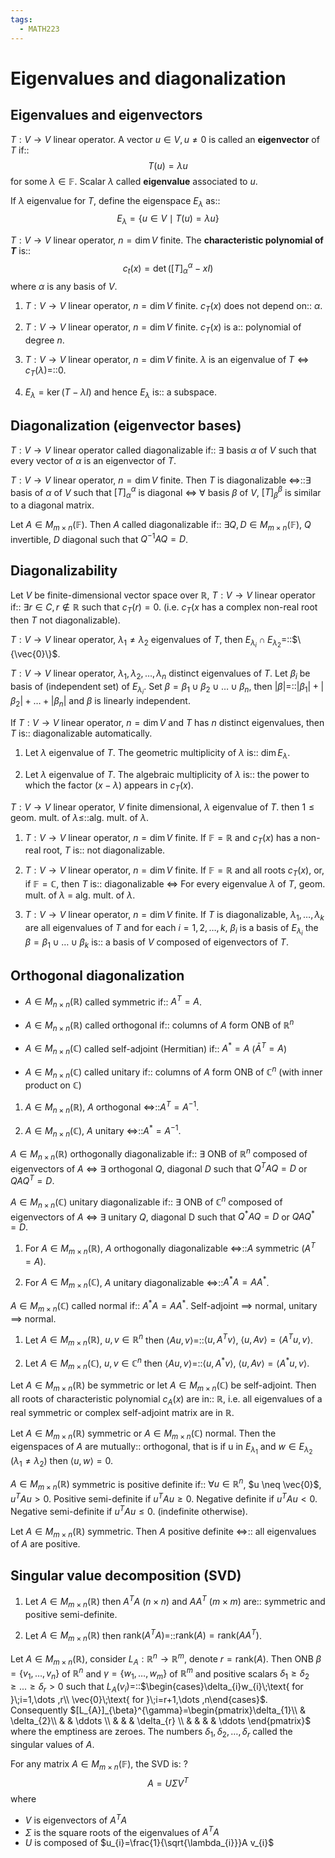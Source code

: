 ```yaml
---
tags:
  - MATH223
---
```

# Eigenvalues and diagonalization

## Eigenvalues and eigenvectors

$T:V \to V$ linear operator. A vector $u \in V, u \neq 0$ is called an **eigenvector** of $T$ if::$$T(u)=\lambda u$$ for some $\lambda \in \mathbb{F}$. Scalar $\lambda$ called **eigenvalue** associated to $u$.
<!--SR:!2025-04-17,14,230-->


If $\lambda$ eigenvalue for $T$, define the eigenspace $E_{\lambda}$ as::$$E_{\lambda}=\{u \in V \mid T(u) = \lambda u\}$$
<!--SR:!2025-04-30,18,210-->

$T:V \to V$ linear operator, $n=\dim V$ finite. The **characteristic polynomial of $T$** is::$$c_{t}(x)=\det([T]_{\alpha}^{\alpha}-x I)$$ where $\alpha$ is any basis of $V$.
<!--SR:!2025-04-16,8,170-->



1. $T:V \to V$ linear operator, $n=\dim V$ finite. $c_{T}(x)$ does not depend on:: $\alpha$.
<!--SR:!2025-04-26,21,250-->
2. $T:V \to V$ linear operator, $n=\dim V$ finite. $c_{T}(x)$ is a:: polynomial of degree $n$.
<!--SR:!2025-04-16,13,230-->
3. $T:V \to V$ linear operator, $n=\dim V$ finite. $\lambda$ is an eigenvalue of $T \iff c_{T}(\lambda)=$::$0$.
<!--SR:!2025-04-16,12,230-->
4. $E_{\lambda}=\ker(T- \lambda I)$ and hence $E_{\lambda}$ is:: a subspace.
<!--SR:!2025-04-22,18,250-->

## Diagonalization (eigenvector bases)

$T: V \to V$ linear operator called diagonalizable if:: $\exists$ basis $\alpha$ of $V$ such that every vector of $\alpha$ is an eigenvector of $T$.
<!--SR:!2025-04-14,7,178-->

$T: V \to V$ linear operator, $n = \dim V$ finite. Then $T$ is diagonalizable $\iff$::$\exists$ basis of $\alpha$ of $V$ such that $[T]_{\alpha}^{\alpha}$ is diagonal $\iff$ $\forall$ basis $\beta$ of $V$, $[T]_{\beta}^{\beta}$ is similar to a diagonal matrix.
<!--SR:!2025-04-14,3,138-->

Let $A \in M_{m \times n}(\mathbb{F})$. Then $A$ called diagonalizable if:: $\exists Q,D \in M_{m \times n}(\mathbb{F})$, $Q$ invertible, $D$ diagonal such that $Q^{-1}AQ=D$.
<!--SR:!2025-04-14,3,158-->

## Diagonalizability

Let $V$ be finite-dimensional vector space over $\mathbb{R}$, $T:V \to V$ linear operator if:: $\exists r \in C, r \notin \mathbb{R}$ such that $c_{T}(r)=0$. (i.e. $c_{T}(x$ has a complex non-real root then $T$ not diagonalizable).
<!--SR:!2025-04-13,1,130-->

$T: V \to V$ linear operator, $\lambda_{1}\neq \lambda_{2}$ eigenvalues of $T$, then $E_{\lambda_{i}} \cap E_{\lambda_{2}}=$::$\{\vec{0}\}$.
<!--SR:!2025-04-20,12,229-->

$T:V \to V$ linear operator, $\lambda_{1},\lambda_{2},\dots ,\lambda_{n}$ distinct eigenvalues of $T$. Let $\beta_{i}$ be basis of (independent set) of $E_{\lambda_{i}}$. Set $\beta=\beta_{1}\cup \beta_{2}\cup \dots \cup \beta_{n}$, then $|\beta|=$::$|\beta_{1}|+|\beta_{2}|+\dots +|\beta_{n}|$ and $\beta$ is linearly independent.
<!--SR:!2025-04-20,12,229-->


If $T: V \to V$ linear operator, $n=\dim V$ and $T$ has $n$ distinct eigenvalues, then $T$ is:: diagonalizable automatically.
<!--SR:!2025-04-19,11,229-->

1. Let $\lambda$ eigenvalue of $T$. The geometric multiplicity of $\lambda$ is:: $\dim E_{\lambda}$.
<!--SR:!2025-04-15,5,169-->
2. Let $\lambda$ eigenvalue of $T$. The algebraic multiplicity of $\lambda$ is:: the power to which the factor $(x-\lambda)$ appears in $c_{T}(x)$.
<!--SR:!2025-04-20,12,229-->

$T: V \to V$ linear operator, $V$ finite dimensional, $\lambda$ eigenvalue of $T$. then $1\leq \text{geom. mult. of }\lambda \leq$::$\text{alg. mult. of }\lambda$.
<!--SR:!2025-04-19,11,229-->

1. $T: V \to V$ linear operator, $n=\dim V$ finite. If $\mathbb{F}=\mathbb{R}$ and $c_{T}(x)$ has a non-real root, $T$ is:: not diagonalizable.
<!--SR:!2025-04-18,7,209-->
2. $T: V \to V$ linear operator, $n=\dim V$ finite. If $\mathbb{F}=\mathbb{R}$ and all roots $c_{T}(x)$, or, if $\mathbb{F}=\mathbb{C}$, then $T$ is:: diagonalizable $\iff$ For every eigenvalue $\lambda$ of $T$, geom. mult. of $\lambda$ = alg. mult. of $\lambda$.
<!--SR:!2025-04-17,7,209-->
3. $T: V \to V$ linear operator, $n=\dim V$ finite. If $T$ is diagonalizable, $\lambda_{1},\dots ,\lambda_{k}$ are all eigenvalues of $T$ and for each $i=1,2,\dots ,k$, $\beta_{i}$ is a basis of $E_{\lambda_{i}}$ the $\beta=\beta_{1}\cup \dots \cup \beta_{k}$ is:: a basis of $V$ composed of eigenvectors of $T$.
<!--SR:!2025-04-13,2,169-->


## Orthogonal diagonalization

- $A \in M_{n \times n}(\mathbb{R})$ called symmetric if:: $A^{T}=A$.
<!--SR:!2025-04-15,4,185-->
- $A \in M_{n \times n}(\mathbb{R})$ called orthogonal if:: columns of $A$ form ONB of $\mathbb{R}^n$
<!--SR:!2025-04-18,6,165-->
- $A \in M_{n \times n}(\mathbb{\mathbb{C}})$ called self-adjoint (Hermitian) if:: $A^{*} =A$ ($\bar{A}^{T}=A$)
<!--SR:!2025-04-13,3,165-->
- $A \in M_{n \times n}(\mathbb{\mathbb{C}})$ called unitary if:: columns of $A$ form ONB of $\mathbb{C}^{n}$ (with inner product on $\mathbb{C}$)
<!--SR:!2025-04-16,4,185-->

1. $A \in M_{n \times n}(\mathbb{R})$, $A$ orthogonal $\iff$::$A^{T}=A^{-1}$.
<!--SR:!2025-04-16,4,185-->
2. $A \in M_{n \times n}(\mathbb{C})$, $A$ unitary $\iff$::$A^{*}=A^{-1}$.
<!--SR:!2025-04-22,12,225-->

$A \in M_{n \times n}(\mathbb{R})$ orthogonally diagonalizable if:: $\exists$ ONB of $\mathbb{R}^{n}$ composed of eigenvectors of $A$ $\iff$ $\exists$ orthogonal $Q$, diagonal $D$ such that $Q^{T}AQ=D$ or $QAQ^{T}=D$.
<!--SR:!2025-04-13,3,165-->

$A \in M_{n \times n}(\mathbb{C})$ unitary diagonalizable if:: $\exists$ ONB of $\mathbb{C}^{n}$ composed of eigenvectors of $A$ $\iff$ $\exists$ unitary $Q$, diagonal D such that $Q^*AQ=D$ or $QAQ^*=D$.
<!--SR:!2025-04-13,1,130-->

1. For $A \in M_{m \times n}(\mathbb{R})$, $A$ orthogonally diagonalizable $\iff$::$A$ symmetric ($A^{T}=A$).
<!--SR:!2025-04-13,2,155-->
2. For $A \in M_{m \times n}(\mathbb{C})$, $A$ unitary diagonalizable $\iff$::$A^{*}A=AA^{*}$.
<!--SR:!2025-04-13,4,195-->

$A \in M_{m \times n}(\mathbb{C})$ called normal if:: $A^{*}A=AA^{*}$. Self-adjoint $\implies$ normal, unitary $\implies$ normal.
<!--SR:!2025-04-13,4,195-->


1. Let $A \in M_{m \times n}(\mathbb{R})$, $u,v \in \mathbb{R}^{n}$ then $\langle Au,v \rangle=$::$\langle u, A^{T}v \rangle$, $\langle u, Av \rangle=\langle A^{T}u, v \rangle$.
<!--SR:!2025-04-22,10,215-->
2. Let $A \in M_{m \times n}(\mathbb{C})$, $u,v \in \mathbb{C}^{n}$ then $\langle Au,v \rangle=$::$\langle u, A^{*}v \rangle$, $\langle u, Av \rangle=\langle A^{*}u, v \rangle$.
<!--SR:!2025-04-20,8,215-->

Let $A \in M_{m \times n}(\mathbb{R})$ be symmetric or let $A \in M_{m \times n}(\mathbb{C})$ be self-adjoint. Then all roots of characteristic polynomial $c_{A}(x)$ are in:: $\mathbb{R}$, i.e. all eigenvalues of a real symmetric or complex self-adjoint matrix are in $\mathbb{R}$.
<!--SR:!2025-04-13,2,155-->

Let $A \in M_{m \times n}(\mathbb{R})$ symmetric or $A \in M_{m \times n}(\mathbb{C})$ normal. Then the eigenspaces of $A$ are mutually:: orthogonal, that is if u in $E_{\lambda_{1}}$ and $w \in E_{\lambda_{2}}$ ($\lambda_{1}\neq \lambda_{2}$) then $\langle u,w \rangle=0$.
<!--SR:!2025-04-13,1,131-->

$A \in M_{m \times n}(\mathbb{R})$ symmetric is positive definite if:: $\forall u \in \mathbb{R}^{n}$, $u \neq \vec{0}$, $u^{T}Au>0$. Positive semi-definite if $u^{T}Au \geq 0$. Negative definite if $u^{T}Au<0$. Negative semi-definite if $u^{T}Au \leq 0$. (indefinite otherwise).
<!--SR:!2025-04-14,4,191-->

Let $A \in M_{m \times n}(\mathbb{R})$ symmetric. Then $A$ positive definite $\iff$:: all eigenvalues of $A$ are positive.
<!--SR:!2025-04-14,2,165-->

## Singular value decomposition (SVD)

1. Let $A \in M_{m \times n}(\mathbb{R})$ then $A^{T}A$ ($n \times n$) and $AA^{T}$ ($m \times m$) are:: symmetric and positive semi-definite.
<!--SR:!2025-04-13,1,130-->
2. Let $A \in M_{m \times n}(\mathbb{R})$ then $\text{rank}(A^{T}A)=$::$\text{rank}(A)=\text{rank}(AA^{T})$.
<!--SR:!2025-04-14,4,205-->

Let $A \in M_{m \times n}(\mathbb{R})$, consider $L_{A}:\mathbb{R}^{n}\to \mathbb{R}^{m}$, denote $r=\text{rank}(A)$. Then ONB $\beta=\{v_{1},\dots ,v_{n}\}$ of $\mathbb{R}^{n}$ and $\gamma=\{w_{1},\dots ,w_{m}\}$ of $\mathbb{R}^{m}$ and positive scalars $\delta_{1}\geq \delta_{2}\geq ...\geq \delta_{r}>0$ such that $L_{A}(v_{i})=$::$\begin{cases}\delta_{i}w_{i}\;\text{ for }\;i=1,\dots ,r\\ \vec{0}\;\text{ for }\;i=r+1,\dots ,n\end{cases}$. Consequently $[L_{A}]_{\beta}^{\gamma}=\begin{pmatrix}\delta_{1}\\ & \delta_{2}\\  &  & \ddots \\  &  &  & \delta_{r} \\ &  &  &  & \ddots \end{pmatrix}$ where the emptiness are zeroes. The numbers $\delta_{1},\delta_{2},\dots ,\delta_{r}$ called the singular values of $A$.
<!--SR:!2025-04-13,1,145-->

For any matrix $A \in M_{m \times n}(\mathbb{F})$, the SVD is:
?
$$A=U \Sigma V^{T}$$
where
- $V$ is eigenvectors of $A^{T}A$
- $\Sigma$ is the square roots of the eigenvalues of $A^{T}A$
- $U$ is composed of $u_{i}=\frac{1}{\sqrt{\lambda_{i}}}A v_{i}$
<!--SR:!2025-04-13,2,163-->